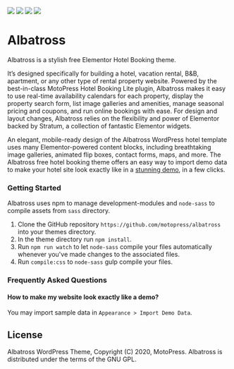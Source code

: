 ![](https://img.shields.io/wordpress/theme/installs/albatross)
![](https://img.shields.io/wordpress/theme/dm/albatross)
![](https://img.shields.io/wordpress/theme/rating/albatross)
![](https://img.shields.io/wordpress/theme/last-updated/albatross)


Albatross
===
Albatross is a stylish free Elementor Hotel Booking theme. 

It’s designed specifically for building a hotel, vacation rental, B&B, apartment, or any other type of rental property website. Powered by the best-in-class MotoPress Hotel Booking Lite plugin, Albatross makes it easy to use real-time availability calendars for each property, display the property search form, list image galleries and amenities, manage seasonal pricing and coupons, and run online bookings with ease. For design and layout changes, Albatross relies on the flexibility and power of Elementor backed by Stratum, a collection of fantastic Elementor widgets. 

An elegant, mobile-ready design of the Albatross WordPress hotel template uses many Elementor-powered content blocks, including breathtaking image galleries, animated flip boxes, contact forms, maps, and more. The Albatross free hotel booking theme offers an easy way to import demo data to make your hotel site look exactly like in a [stunning demo](https://themes.getmotopress.com/albatross/), in a few clicks.

### Getting Started ###

Albatross uses npm to manage development-modules and `node-sass` to compile assets from `sass` directory.

1. Clone the GitHub repository `https://github.com/motopress/albatross` into your themes directory.
1. In the theme directory run `npm install`.
1. Run `npm run watch` to let `node-sass` compile your files automatically whenever you've made changes to the associated files.
1. Run `compile:css` to `node-sass` gulp compile your files.

### Frequently Asked Questions ###

#### How to make my website look exactly like a demo? ####
You may import sample data in `Appearance > Import Demo Data`.

## License ##

Albatross WordPress Theme, Copyright (C) 2020, MotoPress.
Albatross is distributed under the terms of the GNU GPL.